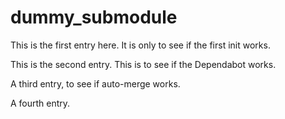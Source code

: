 # dummy_submodule

This is the first entry here. It is only to see if the first init works.

This is the second entry. This is to see if the Dependabot works.

A third entry, to see if auto-merge works.

A fourth entry.
